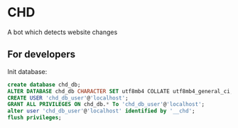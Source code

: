 CHD
===

A bot which detects website changes

## For developers

Init database:

```sql
create database chd_db;
ALTER DATABASE chd_db CHARACTER SET utf8mb4 COLLATE utf8mb4_general_ci;
CREATE USER 'chd_db_user'@'localhost';
GRANT ALL PRIVILEGES ON chd_db.* To 'chd_db_user'@'localhost';
alter user 'chd_db_user'@'localhost' identified by '__chd';
flush privileges;
```
